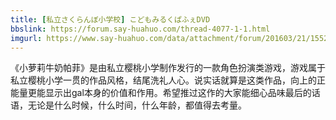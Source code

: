 ```yaml
---
title: [私立さくらんぼ小学校] こどもみるくぱふぇDVD
bbslink: https://forum.say-huahuo.com/thread-4077-1-1.html
imgurl: https://www.say-huahuo.com/data/attachment/forum/201603/21/155240q7ta77hbyyv1zr1a.jpg
---
```


《小萝莉牛奶帕菲》是由私立樱桃小学制作发行的一款角色扮演类游戏，游戏属于私立樱桃小学一贯的作品风格，结尾洗礼人心。说实话就算是这类作品，向上的正能量更能显示出gal本身的价值和作用。希望推过这作的大家能细心品味最后的话语，无论是什么时候，什么时间，什么年龄，都值得去考量。<!--more-->
